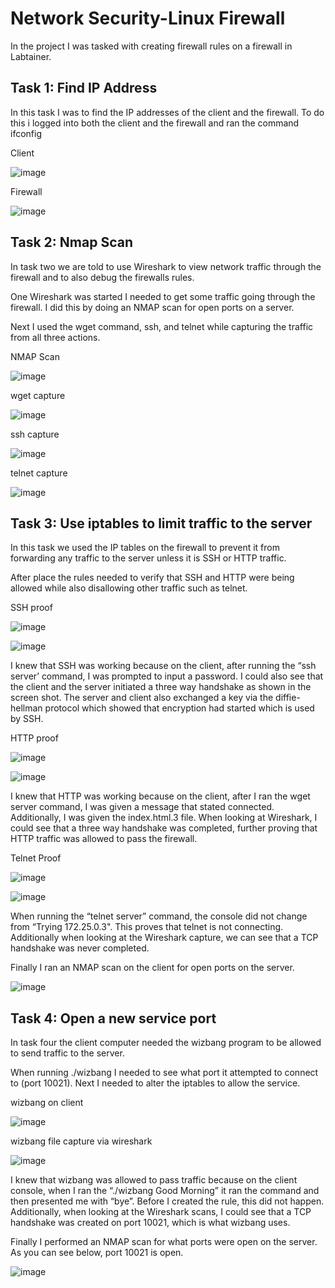 # Network Security-Linux Firewall

In the project I was tasked with creating firewall rules on a firewall in Labtainer. 

## Task 1: Find IP Address

In this task I was to find the IP addresses of the client and the firewall. To do this i logged into both the client and the firewall and ran the command ifconfig

Client

![image](https://github.com/user-attachments/assets/8f4d9dc7-c68b-488f-b9e7-9ef6a02fbb70)


Firewall

![image](https://github.com/user-attachments/assets/39ee33a1-fb1b-4bf2-9546-673e8cc13825)

## Task 2: Nmap Scan

In task two we are told to use Wireshark to view network traffic through the firewall and to also debug the firewalls rules. 

One Wireshark was started I needed to get some traffic going through the firewall. I did this by doing an NMAP scan for open ports on a server. 

Next I used the wget command, ssh, and telnet while capturing the traffic from all three actions. 

NMAP Scan

![image](https://github.com/user-attachments/assets/83829c53-6fd2-4fde-8465-132f5cd6b3d3)

wget capture

![image](https://github.com/user-attachments/assets/684b0337-615b-442d-8bca-ef1849e4b982)

ssh capture

![image](https://github.com/user-attachments/assets/ee608667-b01d-48cd-884a-360cf43c6b64)

telnet capture

![image](https://github.com/user-attachments/assets/d984424f-c626-484a-94c4-1db65583bcb1)

## Task 3: Use iptables to limit traffic to the server

In this task we used the IP tables on the firewall to prevent it from forwarding any traffic to the server unless it is SSH or HTTP traffic. 

After place the rules needed to verify that SSH and HTTP were being allowed while also disallowing other traffic such as telnet.

SSH proof

![image](https://github.com/user-attachments/assets/a521fd11-bfa8-482f-9fd8-4c85f89459fa)

![image](https://github.com/user-attachments/assets/db7d420d-33da-4821-bbb3-0d2629d46ee4)

I knew that SSH was working because on the client, after running the “ssh server’ command, I was prompted to input a password. I could also see that the client and the server initiated a three way handshake as shown in the screen shot. The server and client also exchanged a key via the diffie-hellman protocol which showed that encryption had started which is used by SSH.

HTTP proof

![image](https://github.com/user-attachments/assets/095826f0-0b2b-4369-97da-a53cda751de3)

![image](https://github.com/user-attachments/assets/06cacea6-2533-44d6-b676-d0c3d7304dc9)

I knew that HTTP was working because on the client, after I ran the wget server command, I was given a message that stated connected. Additionally, I was given the index.html.3 file. When looking at Wireshark, I could see that a three way handshake was completed, further proving that HTTP traffic was allowed to pass the firewall. 

Telnet Proof

![image](https://github.com/user-attachments/assets/a0410418-d949-419d-9cfd-8a100099f088)

![image](https://github.com/user-attachments/assets/feea8b87-ae4d-43e9-9e6d-687fd0ceee1a)

When running the “telnet server” command, the console did not change from “Trying 172.25.0.3". This proves that telnet is not connecting. Additionally when looking at the Wireshark capture, we can see that a TCP handshake was never completed. 

Finally I ran an NMAP scan on the client for open ports on the server.

![image](https://github.com/user-attachments/assets/88f7bdd4-06db-4f18-a29c-1d34dc366d09)

## Task 4: Open a new service port

In task four the client computer needed the wizbang program to be allowed to send traffic to the server.

When running ./wizbang I needed to see what port it attempted to connect to (port 10021). Next I needed to alter the iptables to allow the service. 

wizbang on client

![image](https://github.com/user-attachments/assets/09561c0c-f5ed-4e75-83d7-162bfbb3f452)

wizbang file capture via wireshark

![image](https://github.com/user-attachments/assets/1329364a-0bd3-4590-901c-59b7559af902)

I knew that wizbang was allowed to pass traffic because on the client console, when I ran the “./wizbang Good Morning” it ran the command and then presented me with “bye”. Before I created the rule, this did not happen. Additionally, when looking at the Wireshark scans, I could see that a TCP handshake was created on port 10021, which is what wizbang uses. 

Finally I performed an NMAP scan for what ports were open on the server. As you can see below, port 10021 is open. 

![image](https://github.com/user-attachments/assets/1f56a9af-00db-483e-a596-a927c66555c6)
